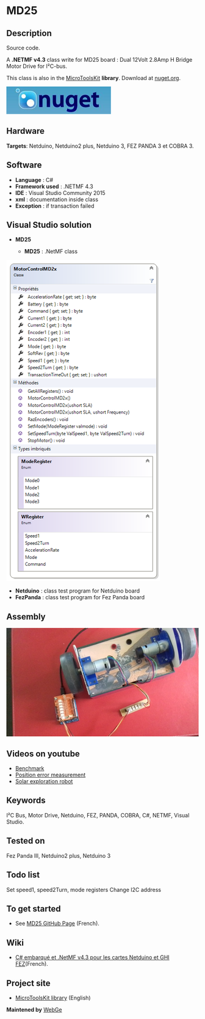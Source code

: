 # MD25

## Description

Source code.

A **.NETMF v4.3** class write for MD25 board : Dual 12Volt 2.8Amp H Bridge Motor Drive for I²C-bus. 

This class is also in the [MicroToolsKit](https://www.nuget.org/packages/WEBGE.Microtoolskit/) **library**. Download at [nuget.org](https://www.nuget.org).

![nuget](img/nuget.JPG)

## Hardware

**Targets**: Netduino, Netduino2 plus, Netduino 3, FEZ PANDA 3 et COBRA 3.

## Software

* **Language** : C#
* **Framework used** : .NETMF 4.3
* **IDE** : Visual Studio Community 2015
* **xml** : documentation inside class  
* **Exception** : if transaction failed

## Visual Studio solution

* **MD25**

  * **MD25** : .NetMF class

![MD25 Class](img/MD25.png)

* **Netduino** : class test program for Netduino board
* **FezPanda** : class test program for Fez Panda board

## Assembly

![Assembly](img/MD25.jpg)

## Videos on youtube

* [Benchmark](https://youtu.be/gIigdBUdnPI)
* [Position error measurement](https://youtu.be/fLUx9E7sq2s)
* [Solar exploration robot](https://youtu.be/ovv2w9cWWYM)

## Keywords

I²C Bus, Motor Drive, Netduino, FEZ, PANDA, COBRA, C#, NETMF, Visual Studio.

## Tested on

Fez Panda III, Netduino2 plus, Netduino 3

## Todo list

Set speed1, speed2Turn, mode registers
Change I2C address 

## To get started

* See [MD25 GitHub Page](http://webge.github.io/MD25/) (French).


## Wiki

* [C# embarqué et .NetMF v4.3 pour les cartes Netduino et GHI FEZ](http://webge.fr/dokuwiki/doku.php?id=netmf43:accueilnetmf)(French).

## Project site

* [MicroToolsKit library](http://webge.dyndns-server.com/dokuwiki/doku.php?id=netmf43:6_microtoolskit) (English)

**Maintened by** [WebGe](mailto:philippemariano@gmail.com)
